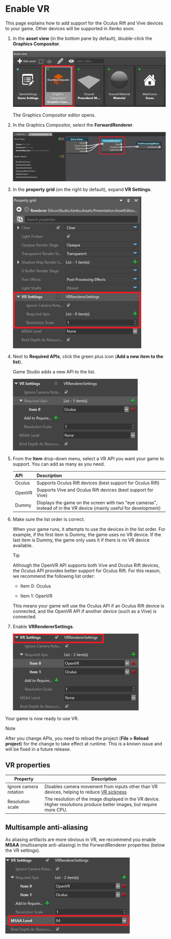 # Enable VR

This page explains how to add support for the Oculus Rift and Vive devices to your game. Other devices will be supported in Xenko soon.

1. In the **asset view** (in the bottom pane by default), double-click the **Graphics Compositor**.

    ![Graphics compositor asset](../graphics/graphics-compositor/media/graphics-compositor-asset.png)

    The Graphics Compositor editor opens.

2. In the Graphics Compositor, select the **ForwardRenderer**.

    ![Select forward renderer](media/select-forward-renderer.png)

3. In the **property grid** (on the right by default), expand **VR Settings**.

    ![VR settings](media/vr-settings.png)

4. Next to **Required APIs**, click the green plus icon (**Add a new item to the list**).

    Game Studio adds a new API to the list.

    ![Add VR item](media/add-vr-api.png)

5. From the **Item** drop-down menu, select a VR API you want your game to support. You can add as many as you need.

    | API    | Description                                                                          |
    |--------|  -----------------------------------------------------------------------------------|
    | Oculus | Supports Oculus Rift devices (best support for Oculus Rift)                                                         |
    | OpenVR | Supports Vive and Oculus Rift devices (best support for Vive)                                               |
    | Dummy  | Displays the game on the screen with two "eye cameras", instead of in the VR device (mainly useful for development) |

6. Make sure the list order is correct.

    When your game runs, it attempts to use the devices in the list order. For example, if the first item is Dummy, the game uses no VR device. If the last item is Dummy, the game only uses it if there is no VR device available.

    >[!Tip]
    >Although the OpenVR API supports both Vive and Oculus Rift devices, the Oculus API provides better support for Oculus Rift. For this reason, we recommend the following list order:
    >
    >* Item 0: Oculus
    >
    >* Item 1: OpenVR
    >
    >This means your game will use the Oculus API if an Oculus Rift device is connected, and the OpenVR API if another device (such as a Vive) is connected.

7. Enable **VRRendererSettings**.

    ![VR renderer settings](media/vr-renderer-settings.png)

Your game is now ready to use VR.

>[!Note]
>After you change APIs, you need to reload the project (**File > Reload project**) for the change to take effect at runtime. This is a known issue and will be fixed in a future release.

## VR properties

| Property             | Description                                                                                                             |
|----------------------|-------------------------------------------------------------------------------------------------------------------------|
| Ignore camera rotation             | Disables camera movement from inputs other than VR devices, helping to reduce [VR sickness](vr-sickness.md)             |
| Resolution scale | The resolution of the image displayed in the VR device. Higher resolutions produce better images, but require more CPU. |

## Multisample anti-aliasing 

As aliasing artifacts are more obvious in VR, we recommend you enable **MSAA** (multisample anti-aliasing) in the ForwardRenderer properties (below the VR settings).

![MSAA](media/MSAA.png)